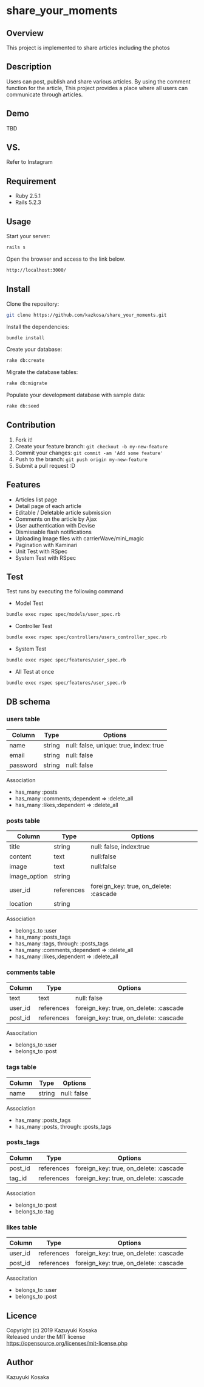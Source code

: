 # share_your_moments

## Overview
This project is implemented to share articles including the photos

## Description
Users can post, publish and share various articles.
By using the comment function for the article,
This project provides a place where all users can communicate through articles.

## Demo
TBD

## VS. 
Refer to Instagram

## Requirement
* Ruby 2.5.1
* Rails 5.2.3

## Usage
Start your server:

```bash
rails s
```

Open the browser and access to the link below.

```bash
http://localhost:3000/
```

## Install
Clone the repository:
```bash
git clone https://github.com/kazkosa/share_your_moments.git
```
Install the dependencies:

```bash
bundle install
```

Create your database:

```bash
rake db:create
```

Migrate the database tables:

```bash
rake db:migrate
```

Populate your development database with sample data:

```bash
rake db:seed
```

## Contribution
1. Fork it!
2. Create your feature branch: `git checkout -b my-new-feature`
3. Commit your changes: `git commit -am 'Add some feature'`
4. Push to the branch: `git push origin my-new-feature`
5. Submit a pull request :D

## Features
* Articles list page
* Detail page of each article
* Editable / Deletable article submission
* Comments on the article by Ajax
* User authentication with Devise
* Dismissable flash notifications
* Uploading Image files with carrierWave/mini_magic 
* Pagination with Kaminari
* Unit Test with RSpec
* System Test with RSpec

## Test
Test runs by executing the following command

- Model Test

```bash
bundle exec rspec spec/models/user_spec.rb
```

- Controller Test

```bash
bundle exec rspec spec/controllers/users_controller_spec.rb
```

- System Test

```bash
bundle exec rspec spec/features/user_spec.rb
```

- All Test at once

```bash
bundle exec rspec spec/features/user_spec.rb
```




## DB schema
### users table
|Column|Type|Options|
|------|----|-------|
|name|string|null: false, unique: true, index: true|
|email|string|null: false|
|password|string|null: false|

Association
- has_many :posts
- has_many :comments,:dependent => :delete_all
- has_many :likes,:dependent => :delete_all

### posts table
|Column|Type|Options|
|------|----|-------|
|title|string|null: false, index:true|
|content|text|null:false|
|image|text|null:false|
|image_option|string||
|user_id|references|foreign_key: true, on_delete: :cascade|
|location|string||

Association
- belongs_to :user
- has_many :posts_tags
- has_many :tags, through: :posts_tags
- has_many :comments,:dependent => :delete_all
- has_many :likes,:dependent => :delete_all

### comments table
|Column|Type|Options|
|------|----|-------|
|text|text|null: false|
|user_id|references|foreign_key: true, on_delete: :cascade|
|post_id|references|foreign_key: true, on_delete: :cascade|

Associtation
- belongs_to :user
- belongs_to :post

### tags table
|Column|Type|Options|
|------|----|-------|
|name|string|null: false|

Association
- has_many :posts_tags
- has_many :posts, through: :posts_tags

### posts_tags
|Column|Type|Options|
|------|----|-------|
|post_id|references|foreign_key: true, on_delete: :cascade|
|tag_id|references|foreign_key: true, on_delete: :cascade|

Association
- belongs_to :post
- belongs_to :tag

### likes table
|Column|Type|Options|
|------|----|-------|
|user_id|references|foreign_key: true, on_delete: :cascade|
|post_id|references|foreign_key: true, on_delete: :cascade|

Associtation
- belongs_to :user
- belongs_to :post

## Licence
Copyright (c) 2019 Kazuyuki Kosaka  
Released under the MIT license  
https://opensource.org/licenses/mit-license.php

## Author
Kazuyuki Kosaka
